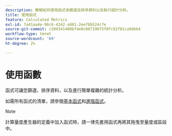 ```yaml
---
description: 瞭解如何使用函式來篩選及排序資料以及執行統計分析。
title: 使用函式
feature: Calculated Metrics
exl-id: 7a41aa4e-90c6-4242-a801-2eef6b524cfe
source-git-commit: c209341400bf4e0c00719075f0fc82f81ca9dbb4
workflow-type: tm+mt
source-wordcount: '69'
ht-degree: 2%

---
```


# 使用函數

函式可讓您篩選、排序資料，以及進行簡單複雜的統計分析。

如需所有函式的清單，請參閱[基本函式](/help/components/calc-metrics/cm-functions.md)和[進階函式](/help/components/calc-metrics/cm-adv-functions.md)。



>[!NOTE]
>
>計算量度產生器的定義中加入函式時，請一律先套用函式再將其拖曳至量度或區段中。
>



<!-- This video is way too outdated and too much AA oriented to comfortably show as part of CJA functionality 

Watch this [video](https://youtu.be/SSyWvomnewI) to understand the use of functions.

-->
